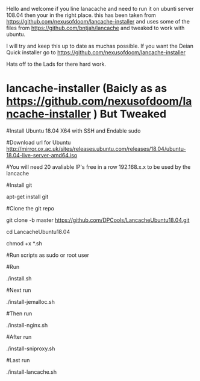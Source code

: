 Hello and welcome if you line lanacache and need to run it on ubunti server 108.04 then your in the right place.
this has been taken from https://github.com/nexusofdoom/lancache-installer and uses some of the files from 
https://github.com/bntjah/lancache and tweaked to work with ubuntu.

I will try and keep this up to date as muchas possible. If you want the Deian Quick installer  go to https://github.com/nexusofdoom/lancache-installer

Hats off to the Lads for there hard work.

# lancache-installer (Baicly as as https://github.com/nexusofdoom/lancache-installer ) But Tweaked
 
 #Install Ubuntu 18.04 X64 with SSH and Endable sudo
 
 #Download url for Ubuntu
http://mirror.ox.ac.uk/sites/releases.ubuntu.com/releases/18.04/ubuntu-18.04-live-server-amd64.iso
 
 #You will need 20 avaliable IP's free in a row 192.168.x.x to be used by the lancache

#Install git

apt-get install git

#Clone the git repo

git clone -b master https://github.com/DPCools/LancacheUbuntu18.04.git

 
 cd LancacheUbuntu18.04 
 
 chmod +x *.sh 

#Run scripts as sudo or root user

#Run 
 
 ./install.sh
 
#Next run
 
 ./install-jemalloc.sh

#Then run 
 
 ./install-nginx.sh

#After run 
 
 ./install-sniproxy.sh

#Last run 
 
 ./install-lancache.sh
